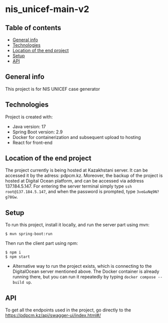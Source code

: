 # nis_unicef-main-v2

## Table of contents
* [General info](#general-info)
* [Technologies](#technologies)
* [Location of the end project](#location-of-the-end-project)
* [Setup](#setup)
* [API](#api)

## General info
This project is for NIS UNICEF case generator
	
## Technologies
Project is created with:
* Java version: 17
* Spring Boot version: 2.9
* Docker for containerization and subsequent upload to hosting
* React for front-end

## Location of the end project
The project currently is being hosted at Kazakhstani server. It can be accessed it by the adress: pdpcm.kz. Moreover, the backup of the project is hosted at Digital Ocean platform, and can be accessed via address 137.184.5.147. For entering the server terminal simply type ```ssh root@137.184.5.147```, and when the password is prompted, type ```3ve&uNq9N?g78Gw```.
	
## Setup
To run this project, install it locally, and run the server part using mvn:

```
$ mvn spring-boot:run
```
Then run the client part using npm:
```
$ npm i
$ npm start
```

* Alternative way to run the project exists, which is connecting to the DigitalOcean server mentioned above. The Docker container is already running there, but you can run it repeatedly by typing `docker compose --build up`.


## API
To get all the endpoints used in the project, go directly to the https://pdpcm.kz/api/swagger-ui/index.html#/
